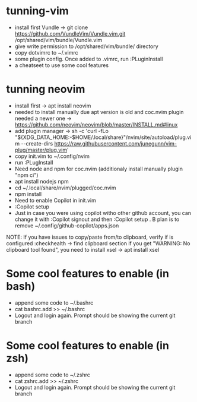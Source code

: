 # tunning-vim
- install first Vundle -> git clone https://github.com/VundleVim/Vundle.vim.git /opt/shared/vim/bundle/Vundle.vim 
- give write permission to /opt/shared/vim/bundle/ directory
- copy dotvimrc to ~/.vimrc
- some plugin config. Once added to .vimrc, run :PLuginInstall
- a cheatseet to use some cool features

# tunning neovim
- install first -> apt install neovim
-   needed to install manually due apt version is old and coc.nvim plugin needed a newer one -> https://github.com/neovim/neovim/blob/master/INSTALL.md#linux
- add plugin manager -> sh -c 'curl -fLo "${XDG_DATA_HOME:-$HOME/.local/share}"/nvim/site/autoload/plug.vim --create-dirs https://raw.githubusercontent.com/junegunn/vim-plug/master/plug.vim'
- copy init.vim to ~/.config/nvim
- run :PLugInstall 
- Need node and npm for coc.nvim (additionaly install manually plugin "npm ci")
-   apt install nodejs npm
-   cd ~/.local/share/nvim/plugged/coc.nvim
-   npm install
- Need to enable Copilot in init.vim
-   :Copilot setup
-   Just in case you were using copilot witho other github account, you can change it with :Copilot signout and then :Copilot setup . B plan is to remove ~/.config/github-copilot/apps.json

NOTE: If you have issues to copy/paste from/to clipboard, verify if is configured
    :checkhealth -> find clipboard section
     if you get "WARNING: No clipboard tool found", you need to install xsel -> apt install xsel

# Some cool features to enable (in bash) 
- append some code to ~/.bashrc
- cat bashrc.add >> ~/.bashrc
- Logout and login again. Prompt should be showing the current git branch

# Some cool features to enable (in zsh)
- append some code to ~/.zshrc
- cat zshrc.add >> ~/.zshrc
- Logout and login again. Prompt should be showing the current git branch
